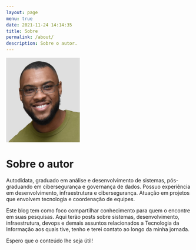 ```yaml
---
layout: page
menu: true
date: 2021-11-24 14:14:35
title: Sobre
permalink: /about/
description: Sobre o autor.
---
```

<img class="img-rounded" src="/assets/img/uploads/profile1.png" alt="Bruno Costa" width="200">

# Sobre o autor

Autodidata, graduado em análise e desenvolvimento de sistemas, pós-graduando em cibersegurança e governança de dados. Possuo experiência em desenvolvimento, infraestrutura e cibersegurança. Atuação em projetos que envolvem tecnologia e coordenação de equipes.

Este blog tem como foco compartilhar conhecimento para quem o encontre em suas pesquisas. Aqui terão posts sobre sistemas, desenvolvimento, infraestrutura, devops e demais assuntos relacionados a Tecnologia da Informação aos quais tive, tenho e terei contato ao longo da minha jornada.  

Espero que o conteúdo lhe seja útil!